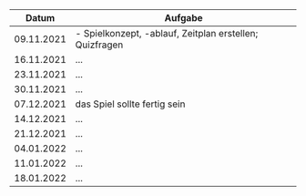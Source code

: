 | Datum  | Aufgabe |
| ------------- | ------------- |
| 09.11.2021  | - Spielkonzept, -ablauf, Zeitplan erstellen; Quizfragen |
| 16.11.2021  | ...  |
| 23.11.2021  | ...  |
| 30.11.2021  | ...  |
| 07.12.2021  | das Spiel sollte fertig sein  |
| 14.12.2021  | ...  |
| 21.12.2021  | ...  |
| 04.01.2022  | ...  |
| 11.01.2022  | ...  |
| 18.01.2022  | ...  |